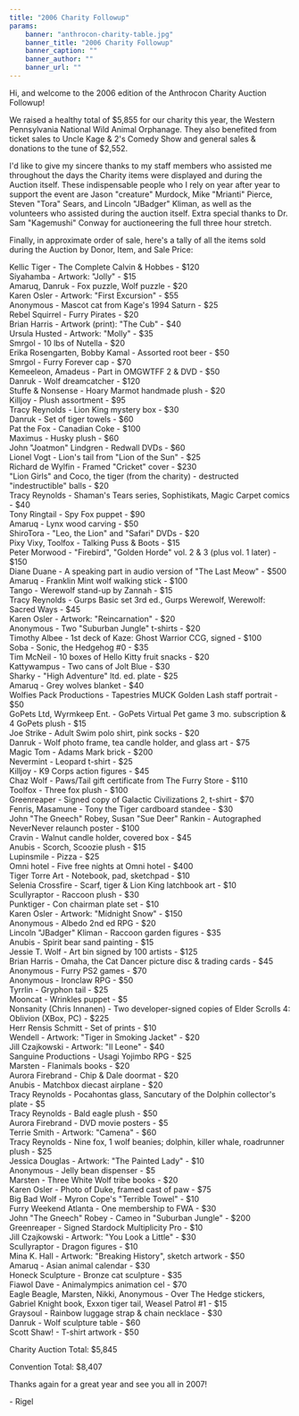```yaml
---
title: "2006 Charity Followup"
params:
    banner: "anthrocon-charity-table.jpg"
    banner_title: "2006 Charity Followup"
    banner_caption: ""
    banner_author: ""
    banner_url: ""
---
```


Hi, and welcome to the 2006 edition of the Anthrocon Charity Auction Followup!

We raised a healthy total of $5,855 for our charity this year, the Western Pennsylvania National Wild Animal Orphanage. They also benefited from ticket sales to Uncle Kage & 2's Comedy Show and general sales & donations to the tune of $2,552.

I'd like to give my sincere thanks to my staff members who assisted me throughout the days the Charity items were displayed and during the Auction itself. These indispensable people who I rely on year after year to support the event are Jason "creature" Murdock, Mike "Mrianti" Pierce, Steven "Tora" Sears, and Lincoln "JBadger" Kliman, as well as the volunteers who assisted during the auction itself. Extra special thanks to Dr. Sam "Kagemushi" Conway for auctioneering the full three hour stretch.

Finally, in approximate order of sale, here's a tally of all the items sold during the Auction by Donor, Item, and Sale Price:

Kellic Tiger - The Complete Calvin & Hobbes - $120<br>
Siyahamba - Artwork: "Jolly" - $15<br>
Amaruq, Danruk - Fox puzzle, Wolf puzzle - $20<br>
Karen Osler - Artwork: "First Excursion" - $55<br>
Anonymous - Mascot cat from Kage's 1994 Saturn - $25<br>
Rebel Squirrel - Furry Pirates - $20<br>
Brian Harris - Artwork (print): "The Cub" - $40<br>
Ursula Husted - Artwork: "Molly" - $35<br>
Smrgol - 10 lbs of Nutella - $20<br>
Erika Rosengarten, Bobby Kamal - Assorted root beer - $50<br>
Smrgol - Furry Forever cap - $70<br>
Kemeeleon, Amadeus - Part in OMGWTFF 2 & DVD - $50<br>
Danruk - Wolf dreamcatcher - $120<br>
Stuffe & Nonsense - Hoary Marmot handmade plush - $20<br>
Killjoy - Plush assortment - $95<br>
Tracy Reynolds - Lion King mystery box - $30<br>
Danruk - Set of tiger towels - $60<br>
Pat the Fox - Canadian Coke - $100<br>
Maximus - Husky plush - $60<br>
John "Joatmon" Lindgren - Redwall DVDs - $60<br>
Lionel Vogt - Lion's tail from "Lion of the Sun" - $25<br>
Richard de Wylfin - Framed "Cricket" cover - $230<br>
"Lion Girls" and Coco, the tiger (from the charity) - destructed "indestructible" balls - $20<br>
Tracy Reynolds - Shaman's Tears series, Sophistikats, Magic Carpet comics - $40<br>
Tony Ringtail - Spy Fox puppet - $90<br>
Amaruq - Lynx wood carving - $50<br>
ShiroTora - "Leo, the Lion" and "Safari" DVDs - $20<br>
Pixy Vixy, Toolfox - Talking Puss & Boots - $15<br>
Peter Morwood - "Firebird", "Golden Horde" vol. 2 & 3 (plus vol. 1 later) - $150<br>
Diane Duane - A speaking part in audio version of "The Last Meow" - $500<br>
Amaruq - Franklin Mint wolf walking stick - $100<br>
Tango - Werewolf stand-up by Zannah - $15<br>
Tracy Reynolds - Gurps Basic set 3rd ed., Gurps Werewolf, Werewolf: Sacred Ways - $45<br>
Karen Osler - Artwork: "Reincarnation" - $20<br>
Anonymous - Two "Suburban Jungle" t-shirts - $20<br>
Timothy Albee - 1st deck of Kaze: Ghost Warrior CCG, signed - $100<br>
Soba - Sonic, the Hedgehog #0 - $35<br>
Tim McNeil - 10 boxes of Hello Kitty fruit snacks - $20<br>
Kattywampus - Two cans of Jolt Blue - $30<br>
Sharky - "High Adventure" ltd. ed. plate - $25<br>
Amaruq - Grey wolves blanket - $40<br>
Wolfies Pack Productions - Tapestries MUCK Golden Lash staff portrait - $50<br>
GoPets Ltd, Wyrmkeep Ent. - GoPets Virtual Pet game 3 mo. subscription & 4 GoPets plush - $15<br>
Joe Strike - Adult Swim polo shirt, pink socks - $20<br>
Danruk - Wolf photo frame, tea candle holder, and glass art - $75<br>
Magic Tom - Adams Mark brick - $200<br>
Nevermint - Leopard t-shirt - $25<br>
Killjoy - K9 Corps action figures - $45<br>
Chaz Wolf - Paws/Tail gift certificate from The Furry Store - $110<br>
Toolfox - Three fox plush - $100<br>
Greenreaper - Signed copy of Galactic Civilizations 2, t-shirt - $70<br>
Fenris, Masamune - Tony the Tiger cardboard standee - $30<br>
John "The Gneech" Robey, Susan "Sue Deer" Rankin - Autographed NeverNever relaunch poster - $100<br>
Cravin - Walnut candle holder, covered box - $45<br>
Anubis - Scorch, Scoozie plush - $15<br>
Lupinsmile - Pizza - $25<br>
Omni hotel - Five free nights at Omni hotel - $400<br>
Tiger Torre Art - Notebook, pad, sketchpad - $10<br>
Selenia Crossfire - Scarf, tiger & Lion King latchbook art - $10<br>
Scullyraptor - Raccoon plush - $30<br>
Punktiger - Con chairman plate set - $10<br>
Karen Osler - Artwork: "Midnight Snow" - $150<br>
Anonymous - Albedo 2nd ed RPG - $20<br>
Lincoln "JBadger" Kliman - Raccoon garden figures - $35<br>
Anubis - Spirit bear sand painting - $15<br>
Jessie T. Wolf - Art bin signed by 100 artists - $125<br>
Brian Harris - Omaha, the Cat Dancer picture disc & trading cards - $45<br>
Anonymous - Furry PS2 games - $70<br>
Anonymous - Ironclaw RPG - $50<br>
Tyrrlin - Gryphon tail - $25<br>
Mooncat - Wrinkles puppet - $5<br>
Nonsanity (Chris Innanen) - Two developer-signed copies of Elder Scrolls 4: Oblivion (XBox, PC) - $225<br>
Herr Rensis Schmitt - Set of prints - $10<br>
Wendell - Artwork: "Tiger in Smoking Jacket" - $20<br>
Jill Czajkowski - Artwork: "Il Leone" - $40<br>
Sanguine Productions - Usagi Yojimbo RPG - $25<br>
Marsten - Flanimals books - $20<br>
Aurora Firebrand - Chip & Dale doormat - $20<br>
Anubis - Matchbox diecast airplane - $20<br>
Tracy Reynolds - Pocahontas glass, Sancutary of the Dolphin collector's plate - $5<br>
Tracy Reynolds - Bald eagle plush - $50<br>
Aurora Firebrand - DVD movie posters - $5<br>
Terrie Smith - Artwork: "Camena" - $60<br>
Tracy Reynolds - Nine fox, 1 wolf beanies; dolphin, killer whale, roadrunner plush - $25<br>
Jessica Douglas - Artwork: "The Painted Lady" - $10<br>
Anonymous - Jelly bean dispenser - $5<br>
Marsten - Three White Wolf tribe books - $20<br>
Karen Osler - Photo of Duke, framed cast of paw - $75<br>
Big Bad Wolf - Myron Cope's "Terrible Towel" - $10<br>
Furry Weekend Atlanta - One membership to FWA - $30<br>
John "The Gneech" Robey - Cameo in "Suburban Jungle" - $200<br>
Greenreaper - Signed Stardock Multiplicity Pro - $10<br>
Jill Czajkowski - Artwork: "You Look a Little" - $30<br>
Scullyraptor - Dragon figures - $10<br>
Mina K. Hall - Artwork: "Breaking History", sketch artwork - $50<br>
Amaruq - Asian animal calendar - $30<br>
Honeck Sculpture - Bronze cat sculpture - $35<br>
Fiawol Dave - Animalympics animation cel - $70<br>
Eagle Beagle, Marsten, Nikki, Anonymous - Over The Hedge stickers, Gabriel Knight book, Exxon tiger tail, Weasel Patrol #1 - $15<br>
Graysoul - Rainbow luggage strap & chain necklace - $30<br>
Danruk - Wolf sculpture table - $60<br>
Scott Shaw! - T-shirt artwork - $50

Charity Auction Total: $5,845

Convention Total: $8,407

Thanks again for a great year and see you all in 2007!

\- Rigel
